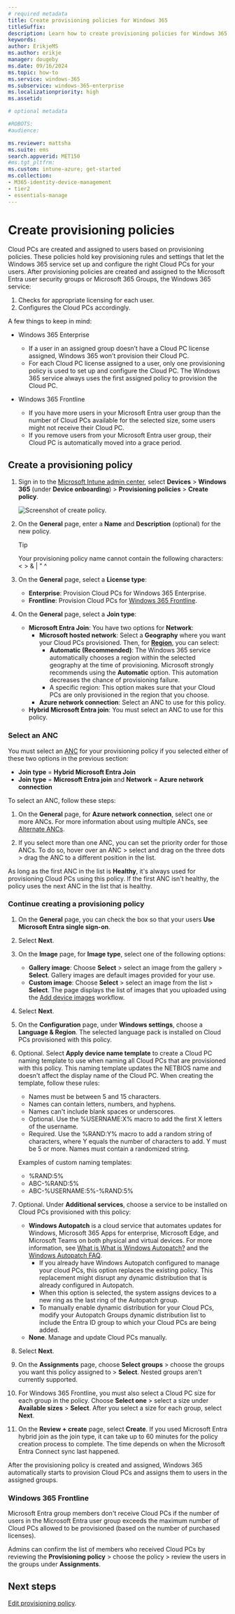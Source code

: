 ```yaml
---
# required metadata
title: Create provisioning policies for Windows 365
titleSuffix:
description: Learn how to create provisioning policies for Windows 365.
keywords:
author: ErikjeMS  
ms.author: erikje
manager: dougeby
ms.date: 09/16/2024
ms.topic: how-to
ms.service: windows-365
ms.subservice: windows-365-enterprise
ms.localizationpriority: high
ms.assetid: 

# optional metadata

#ROBOTS:
#audience:

ms.reviewer: mattsha
ms.suite: ems
search.appverid: MET150
#ms.tgt_pltfrm:
ms.custom: intune-azure; get-started
ms.collection:
- M365-identity-device-management
- tier2
- essentials-manage
---
```


# Create provisioning policies

Cloud PCs are created and assigned to users based on provisioning policies. These policies hold key provisioning rules and settings that let the Windows 365 service set up and configure the right Cloud PCs for your users. After provisioning policies are created and assigned to the Microsoft Entra user security groups or Microsoft 365 Groups, the Windows 365 service:

1. Checks for appropriate licensing for each user.
2. Configures the Cloud PCs accordingly.

A few things to keep in mind:

- Windows 365 Enterprise

  - If a user in an assigned group doesn’t have a Cloud PC license assigned, Windows 365 won’t provision their Cloud PC.
  - For each Cloud PC license assigned to a user, only one provisioning policy is used to set up and configure the Cloud PC. The Windows 365 service always uses the first assigned policy to provision the Cloud PC.

- Windows 365 Frontline

  - If you have more users in your Microsoft Entra user group than the number of Cloud PCs available for the selected size, some users might not receive their Cloud PC.
  - If you remove users from your Microsoft Entra user group, their Cloud PC is automatically moved into a grace period.  

## Create a provisioning policy

1. Sign in to the [Microsoft Intune admin center](https://go.microsoft.com/fwlink/?linkid=2109431), select **Devices** > **Windows 365** (under **Device onboarding**) > **Provisioning policies** > **Create policy**.

   ![Screenshot of create policy.](./media/create-provisioning-policy/create-policy.png)
2. On the **General** page, enter a **Name** and **Description** (optional) for the new policy.

   > [!TIP]
   > Your provisioning policy name cannot contain the following characters: < > & | " ^

3. On the  **General** page, select a **License type**:
    - **Enterprise**: Provision Cloud PCs for Windows 365 Enterprise.
    - **Frontline**: Provision Cloud PCs for [Windows 365 Frontline](introduction-windows-365-frontline.md).
4. On the **General** page, select a **Join type**:
    - **Microsoft Entra Join**: You have two options for **Network**:
        - **Microsoft hosted network**: Select a **Geography** where you want your Cloud PCs provisioned. Then, for [**Region**](requirements.md#supported-azure-regions-for-cloud-pc-provisioning), you can select:
            - **Automatic (Recommended)**: The Windows 365 service automatically chooses a region within the selected geography at the time of provisioning. Microsoft strongly recommends using the **Automatic** option. This automation decreases the chance of provisioning failure.
            - A specific region: This option makes sure that your Cloud PCs are only provisioned in the region that you choose.
        - **Azure network connection**: Select an ANC to use for this policy.
    - **Hybrid Microsoft Entra join**: You must select an ANC to use for this policy.

### Select an ANC

You must select an [ANC](azure-network-connections.md) for your provisioning policy if you selected either of these two options in the previous section:

- **Join type** = **Hybrid Microsoft Entra Join**
- **Join type** = **Microsoft Entra join** and **Network** = **Azure network connection**

To select an ANC, follow these steps:

1. On the **General** page, for **Azure network connection**, select one or more ANCs. For more information about using multiple ANCs, see [Alternate ANCs](azure-network-connections.md#alternate-ancs).

2. If you select more than one ANC, you can set the priority order for those ANCs. To do so, hover over an ANC > select and drag on the three dots > drag the ANC to a different position in the list.

  As long as the first ANC in the list is **Healthy**, it's always used for provisioning Cloud PCs using this policy. If the first ANC isn't healthy, the policy uses the next ANC in the list that is healthy.

### Continue creating a provisioning policy

1. On the **General** page, you can check the box so that your users **Use Microsoft Entra single sign-on**.
2. Select **Next**.
3. On the **Image** page, for **Image type**, select one of the following options:
    - **Gallery image**: Choose **Select** > select an image from the gallery > **Select**. Gallery images are default images provided for your use.
    - **Custom image**:  Choose **Select** > select an image from the list > **Select**. The page displays the list of images that you uploaded using the [Add device images](add-device-images.md) workflow.
4. Select **Next**.
5. On the **Configuration** page, under **Windows settings**, choose a **Language & Region**. The selected language pack is installed on Cloud PCs provisioned with this policy.
6. Optional. Select **Apply device name template** to create a Cloud PC naming template to use when naming all Cloud PCs that are provisioned with this policy. This naming template updates the NETBIOS name and doesn't affect the display name of the Cloud PC. When creating the template, follow these rules:
    - Names must be between 5 and 15 characters.
    - Names can contain letters, numbers, and hyphens.
    - Names can't include blank spaces or underscores.
    - Optional. Use the %USERNAME:X% macro to add the first X letters of the username.
    - Required. Use the %RAND:Y% macro to add a random string of characters, where Y equals the number of characters to add. Y must be 5 or more. Names must contain a randomized string.
  
    Examples of custom naming templates:

    - %RAND:5%
    - ABC-%RAND:5%
    - ABC-%USERNAME:5%-%RAND:5%
7. Optional. Under **Additional services**, choose a service to be installed on Cloud PCs provisioned with this policy:
    - **Windows Autopatch** is a cloud service that automates updates for Windows, Microsoft 365 Apps for enterprise, Microsoft Edge, and Microsoft Teams on both physical and virtual devices. For more information, see [What is What is Windows Autopatch?](/windows/deployment/windows-autopatch/overview/windows-autopatch-overview) and the [Windows Autopatch FAQ](https://go.microsoft.com/fwlink/?linkid=2200228).
        - If you already have Windows Autopatch configured to manage your cloud PCs, this option replaces the existing policy. This replacement might disrupt any dynamic distribution that is already configured in Autopatch.
        - When this option is selected, the system assigns devices to a new ring as the last ring of the Autopatch group.
        - To manually enable dynamic distribution for your Cloud PCs, modify your Autopatch Groups dynamic distribution list to include the Entra ID group to which your Cloud PCs are being added.
    - **None**. Manage and update Cloud PCs manually.
8. Select **Next**.
9. On the **Assignments** page, choose **Select groups** > choose the groups you want this policy assigned to > **Select**. Nested groups aren't currently supported.
10. For Windows 365 Frontline, you must also select a Cloud PC size for each group in the policy. Choose **Select one** > select a size under **Available sizes** > **Select**. After you select a size for each group, select **Next**.
11. On the **Review + create** page, select **Create**. If you used Microsoft Entra hybrid join as the join type, it can take up to 60 minutes for the policy creation process to complete. The time depends on when the Microsoft Entra Connect sync last happened.

After the provisioning policy is created and assigned, Windows 365 automatically starts to provision Cloud PCs and assigns them to users in the assigned groups.

### Windows 365 Frontline

Microsoft Entra group members don't receive Cloud PCs if the number of users in the Microsoft Entra user group exceeds the maximum number of Cloud PCs allowed to be provisioned (based on the number of purchased licenses).

Admins can confirm the list of members who received Cloud PCs by reviewing the **Provisioning policy** > choose the policy > review the users in the groups under **Assignments**.

<!-- ########################## -->
## Next steps

[Edit provisioning policy](edit-provisioning-policy.md).
